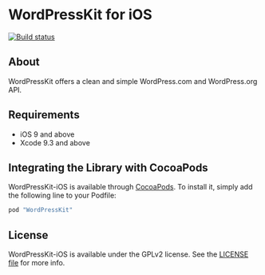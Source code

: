 #  WordPressKit for iOS

[![Build status](https://badge.buildkite.com/72552629875be91a9cc417a808e26f6130da69bc2bf91417bf.svg)](https://buildkite.com/wordpress-mobile/wordpresskit-ios)

## About

WordPressKit offers a clean and simple WordPress.com and WordPress.org API.

## Requirements

- iOS 9 and above
- Xcode 9.3 and above

## Integrating the Library with CocoaPods

WordPressKit-iOS is available through [CocoaPods](http://cocoapods.org). To install
it, simply add the following line to your Podfile:

```bash
pod "WordPressKit"
```

## License

WordPressKit-iOS is available under the GPLv2 license. See the [LICENSE file](./LICENSE) for more info.
